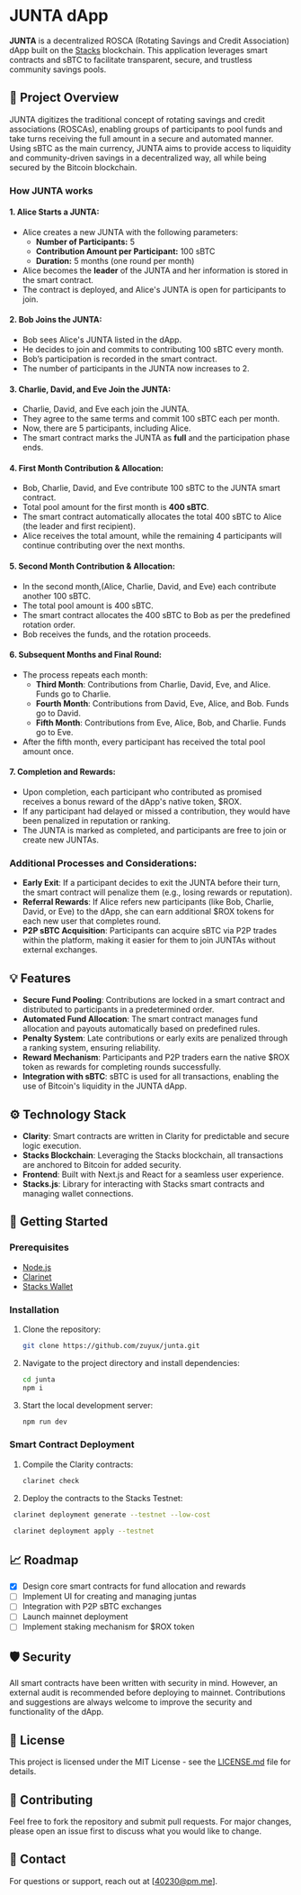 # JUNTA dApp

**JUNTA** is a decentralized ROSCA (Rotating Savings and Credit Association) dApp built on the [Stacks](https://www.stacks.co) blockchain. This application leverages smart contracts and sBTC to facilitate transparent, secure, and trustless community savings pools.

## 📌 Project Overview

JUNTA digitizes the traditional concept of rotating savings and credit associations (ROSCAs), enabling groups of participants to pool funds and take turns receiving the full amount in a secure and automated manner. Using sBTC as the main currency, JUNTA aims to provide access to liquidity and community-driven savings in a decentralized way, all while being secured by the Bitcoin blockchain.

### How JUNTA works

#### 1. **Alice Starts a JUNTA:**
   - Alice creates a new JUNTA with the following parameters:
     - **Number of Participants:** 5
     - **Contribution Amount per Participant:** 100 sBTC
     - **Duration:** 5 months (one round per month)
   - Alice becomes the **leader** of the JUNTA and her information is stored in the smart contract.
   - The contract is deployed, and Alice's JUNTA is open for participants to join.

#### 2. **Bob Joins the JUNTA:**
   - Bob sees Alice's JUNTA listed in the dApp.
   - He decides to join and commits to contributing 100 sBTC every month.
   - Bob’s participation is recorded in the smart contract.
   - The number of participants in the JUNTA now increases to 2.

#### 3. **Charlie, David, and Eve Join the JUNTA:**
   - Charlie, David, and Eve each join the JUNTA.
   - They agree to the same terms and commit 100 sBTC each per month.
   - Now, there are 5 participants, including Alice.
   - The smart contract marks the JUNTA as **full** and the participation phase ends.

#### 4. **First Month Contribution & Allocation:**
   - Bob, Charlie, David, and Eve contribute 100 sBTC to the JUNTA smart contract.
   - Total pool amount for the first month is **400 sBTC**.
   - The smart contract automatically allocates the total 400 sBTC to Alice (the leader and first recipient).
   - Alice receives the total amount, while the remaining 4 participants will continue contributing over the next months.

#### 5. **Second Month Contribution & Allocation:**
   - In the second month,(Alice, Charlie, David, and Eve) each contribute another 100 sBTC.
   - The total pool amount is 400 sBTC.
   - The smart contract allocates the 400 sBTC to Bob as per the predefined rotation order.
   - Bob receives the funds, and the rotation proceeds.

#### 6. **Subsequent Months and Final Round:**
   - The process repeats each month:
     - **Third Month**: Contributions from Charlie, David, Eve, and Alice. Funds go to Charlie.
     - **Fourth Month**: Contributions from David, Eve, Alice, and Bob. Funds go to David.
     - **Fifth Month**: Contributions from Eve, Alice, Bob, and Charlie. Funds go to Eve.
   - After the fifth month, every participant has received the total pool amount once.

#### 7. **Completion and Rewards:**
   - Upon completion, each participant who contributed as promised receives a bonus reward of the dApp's native token, $ROX.
   - If any participant had delayed or missed a contribution, they would have been penalized in reputation or ranking.
   - The JUNTA is marked as completed, and participants are free to join or create new JUNTAs.

### Additional Processes and Considerations:
- **Early Exit**: If a participant decides to exit the JUNTA before their turn, the smart contract will penalize them (e.g., losing rewards or reputation).
- **Referral Rewards**: If Alice refers new participants (like Bob, Charlie, David, or Eve) to the dApp, she can earn additional $ROX tokens for each new user that completes round.
- **P2P sBTC Acquisition**: Participants can acquire sBTC via P2P trades within the platform, making it easier for them to join JUNTAs without external exchanges.

## 💡 Features

- **Secure Fund Pooling**: Contributions are locked in a smart contract and distributed to participants in a predetermined order.
- **Automated Fund Allocation**: The smart contract manages fund allocation and payouts automatically based on predefined rules.
- **Penalty System**: Late contributions or early exits are penalized through a ranking system, ensuring reliability.
- **Reward Mechanism**: Participants and P2P traders earn the native $ROX token as rewards for completing rounds successfully.
- **Integration with sBTC**: sBTC is used for all transactions, enabling the use of Bitcoin's liquidity in the JUNTA dApp.

## ⚙️ Technology Stack

- **Clarity**: Smart contracts are written in Clarity for predictable and secure logic execution.
- **Stacks Blockchain**: Leveraging the Stacks blockchain, all transactions are anchored to Bitcoin for added security.
- **Frontend**: Built with Next.js and React for a seamless user experience.
- **Stacks.js**: Library for interacting with Stacks smart contracts and managing wallet connections.

## 🚀 Getting Started

### Prerequisites

- [Node.js](https://nodejs.org/)
- [Clarinet](https://github.com/hirosystems/clarinet)
- [Stacks Wallet](https://www.hiro.so/wallet)

### Installation

1. Clone the repository:
   ```bash
   git clone https://github.com/zuyux/junta.git
   ```
2. Navigate to the project directory and install dependencies:
   ```bash
   cd junta
   npm i
   ```
3. Start the local development server:
   ```bash
   npm run dev
   ```

### Smart Contract Deployment

1. Compile the Clarity contracts:
   ```bash
   clarinet check
   ```
2. Deploy the contracts to the Stacks Testnet:
  ```bash
   clarinet deployment generate --testnet --low-cost
   ``` 
  ```bash
   clarinet deployment apply --testnet
   ```

## 📈 Roadmap

- [x] Design core smart contracts for fund allocation and rewards
- [ ] Implement UI for creating and managing juntas
- [ ] Integration with P2P sBTC exchanges
- [ ] Launch mainnet deployment
- [ ] Implement staking mechanism for $ROX token

## 🛡️ Security

All smart contracts have been written with security in mind. However, an external audit is recommended before deploying to mainnet. Contributions and suggestions are always welcome to improve the security and functionality of the dApp.

## 📄 License

This project is licensed under the MIT License - see the [LICENSE.md](LICENSE.md) file for details.

## 🤝 Contributing

Feel free to fork the repository and submit pull requests. For major changes, please open an issue first to discuss what you would like to change.

## 📧 Contact

For questions or support, reach out at [40230@pm.me].
